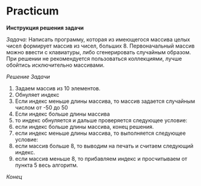 # Practicum

**Инструкция решения задачи**

*Задача:* Написать программу, которая из имеющегося массива целых чисел формирует массив из чисел, больших 8. Первоначальный массив можно ввести с клавиатуры, либо сгенерировать случайным образом. При решении не рекомендуется пользоваться коллекциями, лучше обойтись исключительно массивами.

*Решение Задачи*

1. Задаем массив из 10 элементов. 
2. Обнуляет индекс
3. Если индекс меньше длины массива, то массив задается случайным числом от -50 до 50
4. Если индекс больше длины массива
5. то индекс обнуляется и дальше проверяется следующее условие:
6. если индекс больше длины массива, конец решения.
7. если индекс меньше длины массива, то выполняется следующее условие: 
8. если массив больше 8, то выводим на печать и считаем следующий индекс.
9. если массив меньше 8, то прибавляем индекс и просчитываем от пункта 5 весь алгоритм.
           
*Конец*
